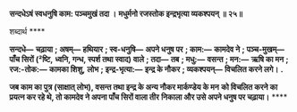 **सन्दधेऽषं स्वधनुषि काम: पञ्चमुखं तदा ।** **मधुर्मनो रजस्तोक इन्द्रभृत्या व्यकश्पयन् ॥ २५॥** 

शब्दार्थ **** 

**सन्दधे—** **चढ़ाया** **; अषम्—** **हथियार** **; स्व-धनुषि—** **अपने धनुष पर** **; काम:—** **कामदेव ने** **; पञ्च-मुखम्—** **पाँच सिरों (²ष्टि,** **ध्वनि, गन्ध, स्पर्श तथा स्वाद) वाले** **; तदा—** **तब** **; मधु:—** **वसन्त** **; मन:—** **ऋषि का मन** **; रज:-तोक:—** **कामका शिशु,** **लोभ** **; इन्द्र-भृत्या:—** **इन्द्र के नौकर** **; व्यकश्पयन्—** **विचलित करने लगे।** **.** 

**जब काम का पुत्र (साक्षात् लोभ), वसन्त तथा इन्द्र के अन्य नौकर मार्कण्डेय के मन** **को विचलित करने का प्रयत्न कर रहे थे, तो कामदेव ने अपना पाँच सिरों वाला तीर** **निकाला और उसे अपने धनुष पर चढ़ाया।** **** 